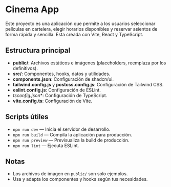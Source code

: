 # Cinema App 

Este proyecto es una aplicación que permite a los usuarios seleccionar películas en cartelera, elegir horarios disponibles y reservar asientos de forma rápida y sencilla. Esta creada con Vite, React y TypeScript.

## Estructura principal
- **public/**: Archivos estáticos e imágenes (placeholders, reemplaza por los definitivos).
- **src/**: Componentes, hooks, datos y utilidades.
- **components.json**: Configuración de shadcn/ui.
- **tailwind.config.js** y **postcss.config.js**: Configuración de Tailwind CSS.
- **eslint.config.js**: Configuración de ESLint.
- **tsconfig*.json**: Configuración de TypeScript.
- **vite.config.ts**: Configuración de Vite.

## Scripts útiles
- `npm run dev` — Inicia el servidor de desarrollo.
- `npm run build` — Compila la aplicación para producción.
- `npm run preview` — Previsualiza la build de producción.
- `npm run lint` — Ejecuta ESLint.

## Notas
- Los archivos de imagen en `public/` son solo ejemplos.
- Usa y adapta los componentes y hooks según tus necesidades.
